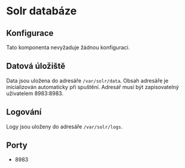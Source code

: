 # Solr databáze

## Konfigurace
Tato komponenta nevyžaduje žádnou konfiguraci.

## Datová úložiště
Data jsou uložena do adresáře `/var/solr/data`.
Obsah adresáře je inicializován automaticky při spuštění.
Adresář musí být zapisovatelný uživatelem 8983:8983.

## Logování
Logy jsou uloženy do adresáře `/var/solr/logs`.

## Porty
- 8983
